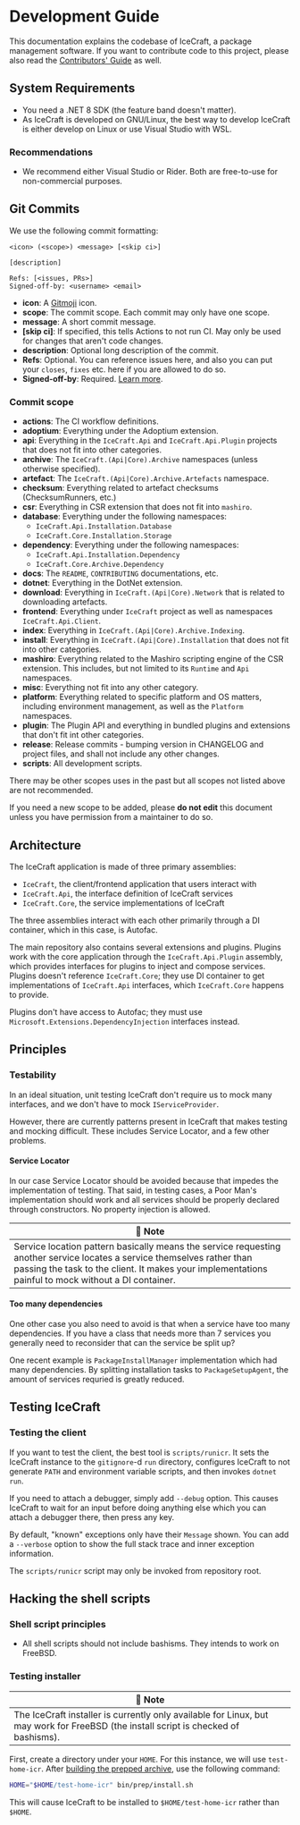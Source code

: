 # Development Guide

This documentation explains the codebase of IceCraft, a package management
software. If you want to contribute code to this project, please also read the
[Contributors' Guide](CONTRIBUTING.md) as well.

## System Requirements

- You need a .NET 8 SDK (the feature band doesn't matter).
- As IceCraft is developed on GNU/Linux, the best way to develop IceCraft is
  either develop on Linux or use Visual Studio with WSL.

### Recommendations

- We recommend either Visual Studio or Rider. Both are free-to-use for
  non-commercial purposes.

## Git Commits

We use the following commit formatting:

```text
<icon> (<scope>) <message> [<skip ci>]

[description]

Refs: [<issues, PRs>]
Signed-off-by: <username> <email>
```

- **icon**: A [Gitmoji](https://gitmoji.dev) icon.
- **scope**: The commit scope. Each commit may only have one scope.
- **message**: A short commit message.
- **[skip ci]**: If specified, this tells Actions to not run CI. May only be
  used for changes that aren't code changes.
- **description**: Optional long description of the commit.
- **Refs**: Optional. You can reference issues here, and also you can put your
  `closes`, `fixes` etc. here if you are allowed to do so.
- **Signed-off-by**: Required. [Learn more](CONTRIBUTING.md#making-changes).

### Commit scope

- **actions**: The CI workflow definitions.
- **adoptium**: Everything under the Adoptium extension.
- **api**: Everything in the `IceCraft.Api` and `IceCraft.Api.Plugin` projects
  that does not fit into other categories.
- **archive**: The `IceCraft.(Api|Core).Archive` namespaces (unless otherwise
  specified).
- **artefact**: The `IceCraft.(Api|Core).Archive.Artefacts` namespace.
- **checksum**: Everything related to artefact checksums (ChecksumRunners, etc.)
- **csr**: Everything in CSR extension that does not fit into `mashiro`.
- **database**: Everything under the following namespaces:
  - `IceCraft.Api.Installation.Database` 
  - `IceCraft.Core.Installation.Storage` 
- **dependency**: Everything under the following namespaces:
  - `IceCraft.Api.Installation.Dependency`
  - `IceCraft.Core.Archive.Dependency`
- **docs**: The `README`, `CONTRIBUTING` documentations, etc.
- **dotnet**: Everything in the DotNet extension.
- **download**: Everything in `IceCraft.(Api|Core).Network` that is related to
  downloading artefacts.
- **frontend**: Everything under `IceCraft` project as well as namespaces
  `IceCraft.Api.Client`.
- **index**: Everything in `IceCraft.(Api|Core).Archive.Indexing`.
- **install**: Everything in `IceCraft.(Api|Core).Installation` that does not
  fit into other categories.
- **mashiro**: Everything related to the Mashiro scripting engine of the CSR
  extension. This includes, but not limited to its `Runtime` and `Api`
  namespaces.
- **misc**: Everything not fit into any other category.
- **platform**: Everything related to specific platform and OS matters,
  including environment management, as well as the `Platform` namespaces.
- **plugin**: The Plugin API and everything in bundled plugins and extensions
  that don't fit int other categories.
- **release**: Release commits - bumping version in CHANGELOG and project files,
  and shall not include any other changes.
- **scripts**: All development scripts.

There may be other scopes uses in the past but all scopes not listed above are
not recommended.

If you need a new scope to be added, please **do not edit** this document
unless you have permission from a maintainer to do so.

## Architecture

The IceCraft application is made of three primary assemblies:

- `IceCraft`, the client/frontend application that users interact with
- `IceCraft.Api`, the interface definition of IceCraft services
- `IceCraft.Core`, the service implementations of IceCraft

The three assemblies interact with each other primarily through a DI container,
which in this case, is Autofac.

The main repository also contains several extensions and plugins. Plugins
work with the core application through the `IceCraft.Api.Plugin` assembly,
which provides interfaces for plugins to inject and compose services. Plugins
doesn't reference `IceCraft.Core`; they use DI container to get implementations
of `IceCraft.Api` interfaces, which `IceCraft.Core` happens to provide.

Plugins don't have access to Autofac; they must use `Microsoft.Extensions.DependencyInjection`
interfaces instead.

## Principles

### Testability

In an ideal situation, unit testing IceCraft don't require us to mock many
interfaces, and we don't have to mock `IServiceProvider`.

However, there are currently patterns present in IceCraft that makes
testing and mocking difficult. These includes Service Locator, and a few other
problems.

#### Service Locator

In our case Service Locator should be avoided because that impedes the 
implementation of testing. That said, in testing cases, a Poor Man's
implementation should work and all services should be properly declared through
constructors. No property injection is allowed.

| 💬 Note |
| ------- |
| Service location pattern basically means the service requesting another service locates a service themselves rather than passing the task to the client. It makes your implementations painful to mock without a DI container. |

#### Too many dependencies

One other case you also need to avoid is that when a service have too many
dependencies. If you have a class that needs more than 7 services you generally
need to reconsider that can the service be split up?

One recent example is `PackageInstallManager` implementation which had many
dependencies. By splitting installation tasks to `PackageSetupAgent`, the
amount of services requried is greatly reduced.

## Testing IceCraft

### Testing the client

If you want to test the client, the best tool is `scripts/runicr`. It sets the
IceCraft instance to the `gitignore`-d `run` directory, configures IceCraft to
not generate `PATH` and environment variable scripts, and then invokes
`dotnet run`.

If you need to attach a debugger, simply add `--debug` option. This causes
IceCraft to wait for an input before doing anything else which you can attach
a debugger there, then press any key.

By default, "known" exceptions only have their `Message` shown. You can add a
`--verbose` option to show the full stack trace and inner exception information.

The `scripts/runicr` script may only be invoked from repository root.

## Hacking the shell scripts

### Shell script principles

- All shell scripts should not include bashisms. They intends to work on FreeBSD.

### Testing installer

| 💬 Note |
| ------- |
| The IceCraft installer is currently only available for Linux, but may work for FreeBSD (the install script is checked of bashisms). |

First, create a directory under your `HOME`. For this instance, we will use
`test-home-icr`. After [building the prepped archive](BUILDING.md#building-installable-prepped-archive),
use the following command:

```sh
HOME="$HOME/test-home-icr" bin/prep/install.sh
```

This will cause IceCraft to be installed to `$HOME/test-home-icr` rather than `$HOME`.